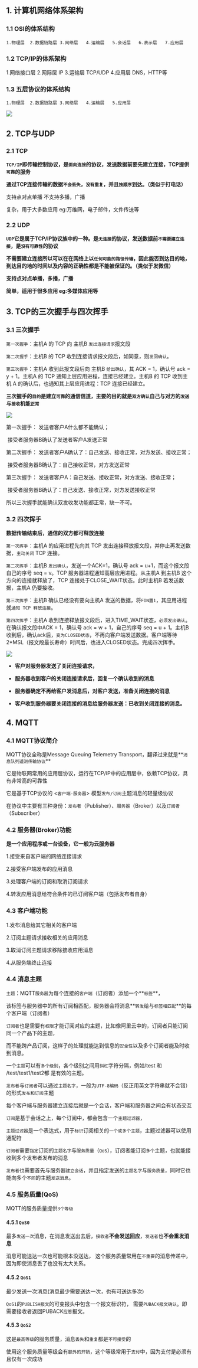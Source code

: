 ## 1. 计算机网络体系架构

### 1.1 OSI的体系结构

`1.物理层	2.数据链路层	3.网络层	4.运输层	5.会话层	6.表示层	7.应用层`

### 1.2 TCP/IP的体系架构

1.网络接口层	2.网际层 IP	3.运输层 TCP/UDP	4.应用层 DNS，HTTP等

### 1.3 五层协议的体系结构

`1.物理层	2.数据链路层	3.网络层	4.运输层	5.应用层`

![](D:\stm103\my_note\嵌入式知识点\计网体系结构.png)





## 2. TCP与UDP

### 2.1 TCP

**`TCP/IP`即传输控制协议，是`面向连接`的协议，发送数据前要先建立连接，TCP提供`可靠`的服务**

**通过TCP连接传输的数据`不会丢失`，`没有重复`，并且`按顺序`到达。（类似于打电话）**

支持点对点单播 不支持多播，广播

复杂，用于大多数应用 eg:万维网，电子邮件，文件传送等

### 2.2 UDP

**`UDP`它是属于TCP/IP协议族中的一种。是`无连接`的协议，发送数据前`不需要建立连接`，是`没有可靠性`的协议**

**不需要建立连接所以可以在在网络上以`任何可能的路径传输`，因此能否到达目的地，到达目的地的时间以及内容的正确性都是不能被保证的。（类似于发微信）**

**支持点对点单播，多播，广播**

**简单，适用于很多应用 eg:多媒体应用等**

## 3. TCP的三次握手与四次挥手

### 3.1 三次握手

`第一次握手`：主机A 的 TCP 向 主机B `发出连接请求`报文段		

`第二次握手`：主机B 的 TCP 收到连接请求报文段后，如同意，则`发回确认`。

`第三次握手`：主机A 收到此报文段后向 主机B `给出确认`，其 ACK = 1，确认号 ack = y + 1。主机A 的 TCP 通知上层应用进程，连接已经建立。主机B 的 TCP 收到主机 A 的确认后，也通知其上层应用进程：TCP 连接已经建立。



**三次握手的`目的`是建立`可靠`的通信信道，主要的目的就是`双方确认`自己与对方的`发送`与`接收`机能`正常`**



![](D:\stm103\my_note\嵌入式知识点\三次握手.png)



第一次握手：	发送者客户A什么都不能确认； 

​			  接受者服务器B确认了发送者客户A发送正常



第二次握手：	发送者客户A确认了：自己发送、接收正常，对方发送、接收正常；

​			  接受者服务器B确认了：自己接收正常，对方发送正常



第三次握手：	发送者客户A：自己发送、接收正常，对方发送、接收正常；

​			  接受者服务器B确认了：自己发送、接收正常，对方发送接收正常 



所以三次握手就能确认双发收发功能都正常，缺一不可。



### 3.2 四次挥手



**数据传输结束后，通信的双方都可释放连接**



`第一次挥手`：主机A 的应用进程先向其 TCP 发出连接释放报文段，并停止再发送数据，`主动关闭` TCP 连接。

`第二次挥手`：主机B `发出确认`，发送一个ACK=1，确认号 ack = u+1，而这个报文段自己的序号 seq = v。TCP 服务器进程通知高层应用进程。从主机A 到主机B 这个方向的连接就释放了，TCP 连接处于CLOSE_WAIT状态。此时主机B 若发送数据，主机A 仍要接收。

`第三次挥手`：主机B 确认已经没有要向主机A 发送的数据，将`FIN置1`，其应用进程就`通知 TCP 释放连接`。

`第四次挥手`：主机A 收到连接释放报文段后，进入TIME_WAIT状态，`必须发出确认`。 在确认报文段中ACK = 1，确认号 ack = w + 1，自己的序号 seq = u + 1。主机B收到后，确认ack后，`变为CLOSED状态`，不再向客户端发送数据。客户端等待2*MSL（报文段最长寿命）时间后，也进入CLOSED状态。完成四次挥手。

![](D:\stm103\my_note\嵌入式知识点\四次挥手.png)





- **客户对服务器发送了关闭连接请求，**

- **服务器收到客户的关闭连接请求后，回复一个确认收到的消息**

- **服务器确定不再给客户发消息后，对客户发送，准备关闭连接的消息**

- **客户收到服务器要关闭连接的消息给服务器发送：已收到关闭连接的消息。**

  



## 4. MQTT

### 4.1 MQTT协议简介



MQTT协议全称是Message Queuing Telemetry Transport，翻译过来就是**`消息队列遥测传输协议`**



它是物联网常用的应用层协议，运行在TCP/IP中的应用层中，依赖TCP协议，具有非常高的可靠性



它是基于TCP协议的 <`客户端-服务器`> 模型`发布/订阅`主题消息的轻量级协议



在协议中主要有三种身份：`发布者`（Publisher）、`服务器`（Broker）以及`订阅者`（Subscriber）





### 4.2 服务器(Broker)功能



**是一个应用程序或一台设备，它一般为云服务器**

1.接受来自客户端的网络连接请求

2.接受客户端发布的应用消息

3.处理客户端的订阅和取消订阅请求

4.转发应用消息给符合条件的已订阅客户端（包括发布者自身）



### 4.3 客户端功能

1.发布消息给其它相关的客户端

2.订阅主题请求接收相关的应用消息

3.取消订阅主题请求移除接收应用消息

4.从服务端终止连接



### 4.4 消息主题

`主题`：MQTT`服务器`为每个连接的`客户端`（订阅者）添加一个**`标签`**，

该标签与服务器中的所有订阅相匹配，服务器会将消息**`转发`给与`标签相匹配`**的每个客户端（订阅者）



`订阅者`也是需要有`权限`才能订阅对应的主题，比如像阿里云中的，订阅者只能订阅同一个产品下的主题，

而不能跨产品订阅，这样子的处理就能达到信息的`安全性`以及多个订阅者能及时收到消息。



一个`主题`可以有`多个级别`，各个级别之间用`斜杠`字符分隔，例如/test 和 /test/test1/test2都 是有效的主题。



`发布者`与`订阅者`可以通过`主题名字`，一般为`UTF-8编码`（反正用英文字符串就不会错）的形式`发布和订阅`主题



每个客户端与服务器建立连接后就是一个会话，客户端和服务器之间会有状态交互



`订阅`是基于会话之上，每个订阅中，都会包含一个`主题过滤器`，

`主题过滤器`是一个表达式，用于`标识`订阅相关的`一个或多个主题`，主题过滤器可以使用通配符

`订阅者`需要`指定`订阅的`主题名字`与`服务质量`（`QoS`），订阅者能订阅`多个`主题，也就能接收到多个发布者发布的消息



`发布者`也需要首先与服务器`建立会话`，并且指定发送的`主题名字`与`服务质量`，同时它也能向多个`不同`的主题`发送消息`。



### 4.5 服务质量(QoS)



MQTT的服务质量提供`3个等级`



#### 4.5.1 `QoS0`

最多`发送一次`消息，在消息发送出去后，`接收者`**不会发送回应**，`发送者`也**不会重发消息**

消息可能送达一次也可能根本没送达， 这个服务质量常用在`不重要`的消息传递中，因为即使消息丢了也没有太大关系。

#### 4.5.2 `QoS1`

最少发送一次消息(消息最少需要送达一次，也有可送达多次)

`QoS1`的`PUBLISH报文`的可变报头中包含一个报文标识符， 需要`PUBACK报文确认`。即需要接收者返回PUBACK`应答`报文。

#### 4.5.3 `QoS2`

这是`最高等级`的服务质量，消息`丢失`和`重复`都是`不可接受`的

使用这个服务质量等级会有`额外的开销`，这个等级常用于`支付`中，因为支付是必须有且仅有一次成功









